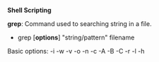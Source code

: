 **Shell Scripting**

**grep**: Command used to searching string in a file.

- grep [**options**] "string/pattern" filename

Basic options: -i -w -v -o -n -c -A -B -C -r -l -h


